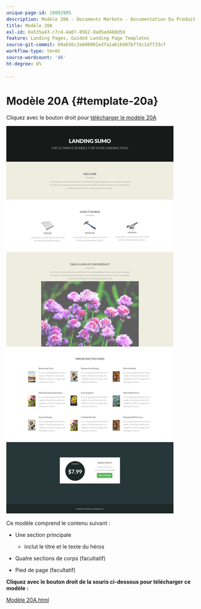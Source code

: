 ```yaml
---
unique-page-id: 10092905
description: Modèle 20A - Documents Marketo - Documentation Du Produit
title: Modèle 20A
exl-id: 0a535a43-c7c4-4a07-8562-da85ed4b8d5d
feature: Landing Pages, Guided Landing Page Templates
source-git-commit: 09a656c3a0d0002edfa1a61b987bff4c1dff33cf
workflow-type: tm+mt
source-wordcount: '46'
ht-degree: 8%

---
```


# Modèle 20A {#template-20a}

Cliquez avec le bouton droit pour [télécharger le modèle 20A](https://experienceleague.adobe.com/landing/marketo/lp-templates/template-20a.html)

![](assets/image2015-9-18-9-3a1-3a49.png)

Ce modèle comprend le contenu suivant :

* Une section principale

   * inclut le titre et le texte du héros

* Quatre sections de corps (facultatif)
* Pied de page (facultatif)

**Cliquez avec le bouton droit de la souris ci-dessous pour télécharger ce modèle :**

[Modèle 20A.html](https://experienceleague.adobe.com/landing/marketo/lp-templates/template-20a.html)
